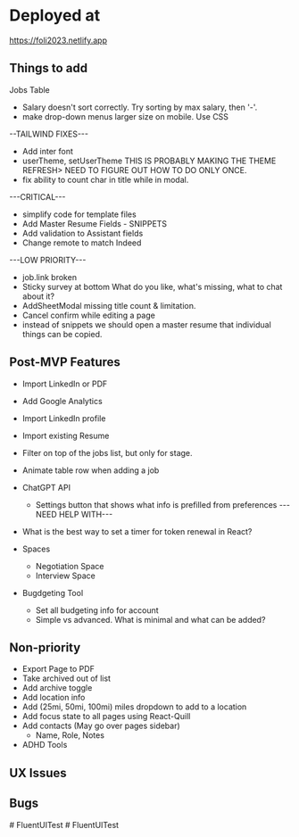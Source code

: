 # Deployed at

https://foli2023.netlify.app

## Things to add

Jobs Table
- Salary doesn't sort correctly. Try sorting by max salary, then '-'.
- make drop-down menus larger size on mobile. Use CSS


--TAILWIND FIXES---
-   Add inter font
-   userTheme, setUserTheme THIS IS PROBABLY MAKING THE THEME REFRESH> NEED TO FIGURE OUT HOW TO DO ONLY ONCE.
- fix ability to count char in title while in modal.


---CRITICAL---
-   simplify code for template files
-   Add Master Resume Fields - SNIPPETS
-   Add validation to Assistant fields
-   Change remote to match Indeed


---LOW PRIORITY---
-   job.link broken 
-   Sticky survey at bottom
    What do you like, what's missing, what to chat about it?
-   AddSheetModal missing title count & limitation. 
-   Cancel confirm while editing a page
-   instead of snippets we should open a master resume that individual things can be copied.


## Post-MVP Features

-   Import LinkedIn or PDF
-   Add Google Analytics
-   Import LinkedIn profile
-   Import existing Resume
-   Filter on top of the jobs list, but only for stage.
-   Animate table row when adding a job

-   ChatGPT API
    -   Settings button that shows what info is prefilled from preferences
    ---NEED HELP WITH---
-   What is the best way to set a timer for token renewal in React?

-   Spaces
    -   Negotiation Space
    -   Interview Space
-   Bugdgeting Tool
    -   Set all budgeting info for account
    -   Simple vs advanced. What is minimal and what can be added?


## Non-priority
-   Export Page to PDF
-   Take archived out of list
-   Add archive toggle
-   Add location info
-   Add (25mi, 50mi, 100mi) miles dropdown to add to a location
-   Add focus state to all pages using React-Quill
-   Add contacts (May go over pages sidebar)
    -   Name, Role, Notes
-   ADHD Tools

## UX Issues

## Bugs

#   F l u e n t U I T e s t 
 
 #   F l u e n t U I T e s t 
 
 